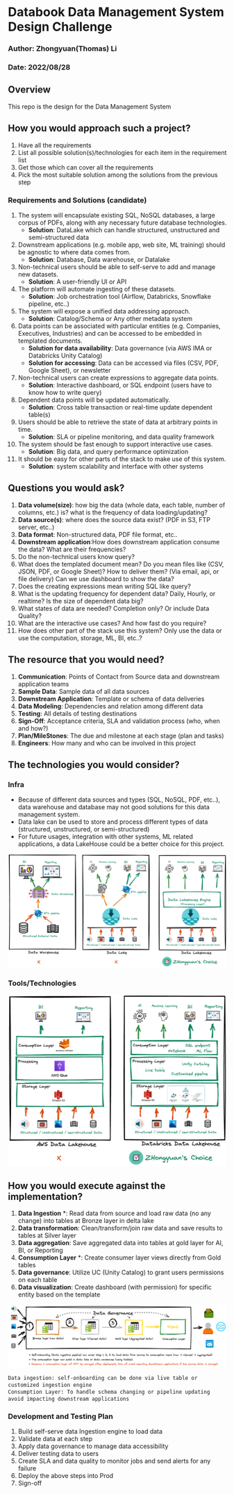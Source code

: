 # Databook Data Management System Design Challenge
### Author: Zhongyuan(Thomas) Li
### Date: 2022/08/28

## Overview
This repo is the design for the Data Management System


## How you would approach such a project?
1. Have all the requirements
2. List all possible solution(s)/technologies for each item in the requirement list
3. Get those which can cover all the requirements
4. Pick the most suitable solution among the solutions from the previous step

### Requirements and Solutions (candidate)
1. The system will encapsulate existing SQL, NoSQL databases, a large corpus of PDFs, along with any necessary future database technologies.
   - **Solution**: DataLake which can handle structured, unstructured and semi-structured data
2. Downstream applications (e.g. mobile app, web site, ML training) should be agnostic to where data comes from.
   - **Solution**: Database, Data warehouse, or Datalake
3. Non-technical users should be able to self-serve to add and manage new datasets.
   - **Solution**: A user-friendly UI or API 
4. The platform will automate ingesting of these datasets.
   - **Solution**: Job orchestration tool (Airflow, Databricks, Snowflake pipeline, etc..)
5. The system will expose a unified data addressing approach.
   - **Solution**: Catalog/Schema or Any other metadata system
6. Data points can be associated with particular entities (e.g. Companies, Executives, Industries) and can be accessed to be embedded in templated documents.
   - **Solution for data availability**: Data governance (via AWS IMA or Databricks Unity Catalog)
   - **Solution for accessing**: Data can be accessed via files (CSV, PDF, Google Sheet), or newsletter
7. Non-technical users can create expressions to aggregate data points.
   - **Solution**: Interactive dashboard, or SQL endpoint (users have to know how to write query)
8. Dependent data points will be updated automatically.
   - **Solution**: Cross table transaction or real-time update dependent table(s)
9. Users should be able to retrieve the state of data at arbitrary points in time.
   - **Solution**: SLA or pipeline monitoring, and data quality framework
10. The system should be fast enough to support interactive use cases.
    - **Solution**: Big data, and query performance optimization
11. It should be easy for other parts of the stack to make use of this system.
    - **Solution**: system scalability and interface with other systems

## Questions you would ask?
1. **Data volume(size)**: how big the data (whole data, each table, number of columns, etc.) is? what is the frequency of data loading/updating?
2. **Data source(s)**: where does the source data exist? (PDF in S3, FTP server, etc..)
3. **Data format**: Non-structured data, PDF file format, etc..
4. **Downstream application**:How does downstream application consume the data? What are their frequencies?
5. Do the non-technical users know query?
6. What does the templated document mean? Do you mean files like (CSV, JSON, PDF, or Google Sheet)? How to deliver them? (Via email, api, or file delivery) Can we use dashboard to show the data?
7. Does the creating expressions mean writing SQL like query? 
8. What is the updating frequency for dependent data? Daily, Hourly, or realtime? Is the size of dependent data big?
9. What states of data are needed? Completion only? Or include Data Quality? 
10. What are the interactive use cases? And how fast do you require? 
11. How does other part of the stack use this system? Only use the data or use the computation, storage, ML, BI, etc..?

## The resource that you would need?
1. **Communication**: Points of Contact from Source data and downstream application teams
2. **Sample Data**: Sample data of all data sources
3. **Downstream Application**: Template or schema of data deliveries
4. **Data Modeling**: Dependencies and relation among different data
5. **Testing**: All details of testing destinations
6. **Sign-Off**: Acceptance criteria, SLA and validation process (who, when and how?)
7. **Plan/MileStones**: The due and milestone at each stage (plan and tasks)
8. **Engineers**: How many and who can be involved in this project

## The technologies you would consider?
### Infra
   - Because of different data sources and types (SQL, NoSQL, PDF, etc..), data warehouse and database may not good solutions for this data management system.
   - Data lake can be used to store and process different types of data (structured, unstructured, or semi-structured)
   - For future usages, integration with other systems, ML related applications, a data LakeHouse could be a better choice for this project. 

![Screenshot](infra.png)

### Tools/Technologies
![Screenshot](datalakehouse.png)


## How you would execute against the implementation?
1. **Data Ingestion** *: Read data from source and load raw data (no any change) into tables at Bronze layer in delta lake
2. **Data transformation**: Clean/transform/join raw data and save results to tables at Silver layer
3. **Data aggregation**: Save aggregated data into tables at gold layer for AI, BI, or Reporting
4. **Consumption Layer** *: Create consumer layer views directly from Gold tables
5. **Data governance**: Utilize UC (Unity Catalog) to grant users permissions on each table
6. **Data visualization**: Create dashboard (with permission) for specific entity based on the template

![Screenshot](tablelayers.png)


````commandline
Data ingestion: self-onboarding can be done via live table or customized ingestion engine
Consumption Layer: To handle schema changing or pipeline updating avoid impacting downstream applications 
````
### Development and Testing Plan
1. Build self-serve data Ingestion engine to load data
2. Validate data at each step
3. Apply data governance to manage data accessibility
4. Deliver testing data to users
5. Create SLA and data quality to monitor jobs and send alerts for any failure
6. Deploy the above steps into Prod
7. Sign-off
